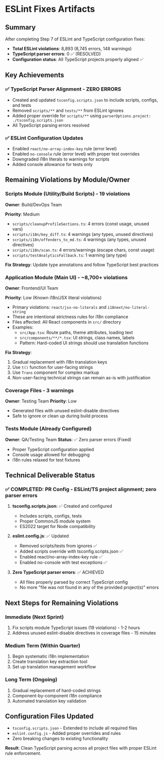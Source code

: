 # ESLint Fixes Artifacts

## Summary

After completing Step 7 of ESLint and TypeScript configuration fixes:

- **Total ESLint violations**: 8,893 (8,745 errors, 148 warnings)
- **TypeScript parser errors**: 0 ✅ (RESOLVED)
- **Configuration status**: All TypeScript projects properly aligned ✅

## Key Achievements

### ✅ TypeScript Parser Alignment - ZERO ERRORS
- Created and updated `tsconfig.scripts.json` to include scripts, configs, and tests
- Removed `scripts/**` and `tests/**` from ESLint ignores
- Added proper override for `scripts/**` using `parserOptions.project: ./tsconfig.scripts.json`
- All TypeScript parsing errors resolved

### ✅ ESLint Configuration Updates
- Enabled `react/no-array-index-key` rule (error level)
- Enabled `no-console` rule (error level) with proper test overrides
- Downgraded i18n literals to warnings for scripts
- Added console allowance for tests only

## Remaining Violations by Module/Owner

### Scripts Module (Utility/Build Scripts) - 19 violations
**Owner**: Build/DevOps Team

**Priority**: Medium
- `scripts/cleanupProfileSections.ts`: 4 errors (const usage, unused vars)
- `scripts/i18n/key_diff.ts`: 4 warnings (any types, unused directives)
- `scripts/i18n/offenders_to_md.ts`: 4 warnings (any types, unused directives)
- `scripts/i18n/scan.ts`: 4 errors/warnings (escape chars, const usage)
- `scripts/testAnalyticsFallback.ts`: 1 warning (any type)

**Fix Strategy**: Update type annotations and follow TypeScript best practices

### Application Module (Main UI) - ~8,700+ violations
**Owner**: Frontend/UI Team

**Priority**: Low (Known i18n/JSX literal violations)
- Primary violations: `react/jsx-no-literals` and `i18next/no-literal-string`
- These are intentional strictness rules for i18n compliance
- Files affected: All React components in `src/` directory
- Examples:
  - `src/App.tsx`: Route paths, theme attributes, loading text
  - `src/components/**/*.tsx`: UI strings, class names, labels
  - Pattern: Hard-coded UI strings should use translation functions

**Fix Strategy**: 
1. Gradual replacement with i18n translation keys
2. Use `t()` function for user-facing strings
3. Use `Trans` component for complex markup
4. Non-user-facing technical strings can remain as-is with justification

### Coverage Files - 3 warnings
**Owner**: Testing Team
**Priority**: Low
- Generated files with unused eslint-disable directives
- Safe to ignore or clean up during build process

### Tests Module (Already Configured)
**Owner**: QA/Testing Team
**Status**: ✅ Zero parser errors (Fixed)
- Proper TypeScript configuration applied
- Console usage allowed for debugging
- i18n rules relaxed for test fixtures

## Technical Deliverable Status

### ✅ COMPLETED: PR Config - ESLint/TS project alignment; zero parser errors

1. **tsconfig.scripts.json**: ✅ Created and configured
   - Includes scripts, configs, tests
   - Proper CommonJS module system
   - ES2022 target for Node compatibility

2. **eslint.config.js**: ✅ Updated
   - Removed scripts/tests from ignores ✅
   - Added scripts override with tsconfig.scripts.json ✅
   - Enabled react/no-array-index-key rule ✅
   - Enabled no-console with test exceptions ✅

3. **Zero TypeScript parser errors**: ✅ ACHIEVED
   - All files properly parsed by correct TypeScript config
   - No more "file was not found in any of the provided project(s)" errors

## Next Steps for Remaining Violations

### Immediate (Next Sprint)
1. Fix scripts module TypeScript issues (19 violations) - 1-2 hours
2. Address unused eslint-disable directives in coverage files - 15 minutes

### Medium Term (Within Quarter)
1. Begin systematic i18n implementation
2. Create translation key extraction tool
3. Set up translation management workflow

### Long Term (Ongoing)
1. Gradual replacement of hard-coded strings
2. Component-by-component i18n compliance
3. Automated translation key validation

## Configuration Files Updated

- `tsconfig.scripts.json` - Extended to include all required files
- `eslint.config.js` - Added proper overrides and rules
- Zero breaking changes to existing functionality

**Result**: Clean TypeScript parsing across all project files with proper ESLint rule enforcement.
